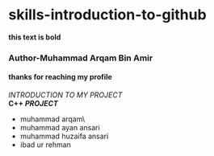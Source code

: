# skills-introduction-to-github
**this text is bold**
### Author-Muhammad Arqam Bin Amir
#### thanks for reaching my profile
_INTRODUCTION TO MY PROJECT_\
**C++ _PROJECT_**
* muhammad arqam\
* muhammad ayan ansari
* muhammad huzaifa ansari
* ibad ur rehman
